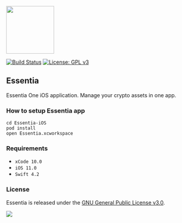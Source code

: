 [<img src="https://clogos.essdev.info/new/128x128/essentia.png" align="middle" width="128" height="128">](https://itunes.apple.com/ua/app/essentia/id1438535734)

[![Build Status](https://travis-ci.com/essentiaone/Essentia-iOS.svg?token=KxqSd9shNNgW2Ln2sojL&branch=develop)](https://travis-ci.com/essentiaone/Essentia-iOS)
[![License: GPL v3](https://img.shields.io/badge/License-GPLv3-blue.svg)](https://www.gnu.org/licenses/gpl-3.0)

## Essentia
Essentia One iOS application. Manage your crypto assets in one app.

### How to setup Essentia app
```
cd Essentia-iOS
pod install
open Essentia.xcworkspace
```
### Requirements
- `xCode 10.0`
- `iOS 11.0`
- `Swift 4.2`

### License
Essentia is released under the [GNU General Public License v3.0](https://github.com/essentiaone/Essentia-iOS/blob/develop/LICENSE).

[<img src="https://upload.wikimedia.org/wikipedia/commons/3/3c/Download_on_the_App_Store_Badge.svg" >](https://itunes.apple.com/ua/app/essentia/id1438535734)
